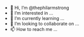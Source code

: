 - 👋 Hi, I’m @thephilarmstrong
- 👀 I’m interested in ...
- 🌱 I’m currently learning ...
- 💞️ I’m looking to collaborate on ...
- 📫 How to reach me ...

<!---
thephilarmstrong/thephilarmstrong is a ✨ special ✨ repository because its `README.md` (this file) appears on your GitHub profile.
You can click the Preview link to take a look at your changes.
--->
